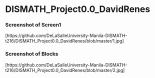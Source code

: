 # DISMATH_Project0.0_DavidRenes
<h3>Screenshot of Screen1</h3>
[https://github.com/DeLaSalleUniversity-Manila-DISMATH-t216/DISMATH_Project0.0_DavidRenes/blob/master/1.jpg]
<h3>Screenshot of Blocks</h3>
[https://github.com/DeLaSalleUniversity-Manila-DISMATH-t216/DISMATH_Project0.0_DavidRenes/blob/master/2.jpg]
